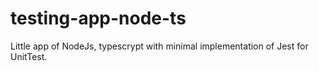 # testing-app-node-ts

Little app of NodeJs, typescrypt with minimal implementation of Jest for UnitTest.
